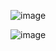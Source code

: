![image](https://github.com/user-attachments/assets/d036091e-9595-4116-9d8e-fd8ffacae886)

![image](https://github.com/user-attachments/assets/389e8ff5-8026-48c7-833e-6997ed9b64cd)

